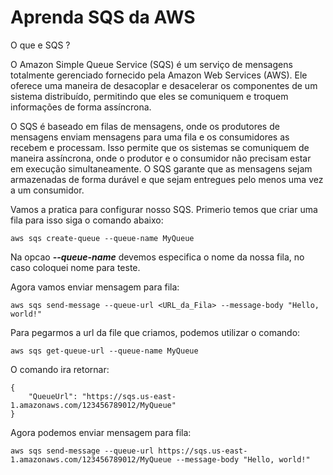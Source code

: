 # Aprenda SQS da AWS

O que e SQS ?

O Amazon Simple Queue Service (SQS) é um serviço de mensagens totalmente gerenciado fornecido 
pela Amazon Web Services (AWS). Ele oferece uma maneira de desacoplar e desacelerar os 
componentes de um sistema distribuído, permitindo que eles se comuniquem e troquem informações 
de forma assíncrona.

O SQS é baseado em filas de mensagens, onde os produtores de mensagens enviam mensagens para 
uma fila e os consumidores as recebem e processam. Isso permite que os sistemas se comuniquem 
de maneira assíncrona, onde o produtor e o consumidor não precisam estar em execução 
simultaneamente. O SQS garante que as mensagens sejam armazenadas de forma durável e que
sejam entregues pelo menos uma vez a um consumidor.

Vamos a pratica para configurar nosso SQS. Primerio temos que criar uma fila para isso
siga o comando abaixo:

``aws sqs create-queue --queue-name MyQueue``

Na opcao ***--queue-name*** devemos especifica o nome da nossa fila, no caso coloquei nome
para teste.

Agora vamos enviar mensagem para fila:

``aws sqs send-message --queue-url <URL_da_Fila> --message-body "Hello, world!"``

Para pegarmos a url da file que criamos, podemos utilizar o comando:

``aws sqs get-queue-url --queue-name MyQueue``

O comando ira retornar:
```
{
    "QueueUrl": "https://sqs.us-east-1.amazonaws.com/123456789012/MyQueue"
}
```
Agora podemos enviar mensagem para fila:

``aws sqs send-message --queue-url https://sqs.us-east-1.amazonaws.com/123456789012/MyQueue --message-body "Hello, world!"``


